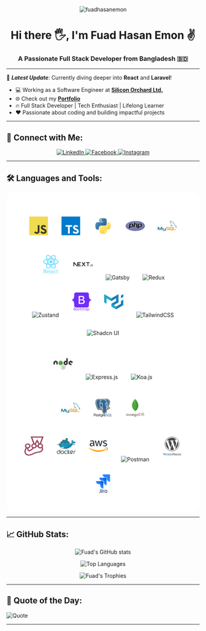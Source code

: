 <p align="center">
  <img src="https://komarev.com/ghpvc/?username=fuadhasanemon&label=Profile%20views&color=0e75b6&style=flat" alt="fuadhasanemon" />
</p>

<h1 align="center">Hi there 🖐️, I'm Fuad Hasan Emon ✌️</h1>
<h3 align="center">A Passionate Full Stack Developer from Bangladesh 🇧🇩</h3>

---

🌟 _**Latest Update**_: Currently diving deeper into **React** and **Laravel**!

- 💻 Working as a Software Engineer at [**Silicon Orchard Ltd.**](https://www.siliconorchard.com/)
- 🌐 Check out my [**Portfolio**](https://fuadhasanemon.vercel.app/)
- 🔥 Full Stack Developer | Tech Enthusiast | Lifelong Learner
- ❤️ Passionate about coding and building impactful projects

---

## 🚀 Connect with Me:
<p align="center">
  <a href="https://linkedin.com/in/fuadhasanemon" target="_blank">
    <img src="https://img.shields.io/badge/LinkedIn-blue?style=for-the-badge&logo=linkedin" alt="LinkedIn" />
  </a>
  <a href="https://fb.com/fuad.h.emon" target="_blank">
    <img src="https://img.shields.io/badge/Facebook-1877F2?style=for-the-badge&logo=facebook&logoColor=white" alt="Facebook" />
  </a>
  <a href="https://instagram.com/emonfuad" target="_blank">
    <img src="https://img.shields.io/badge/Instagram-E4405F?style=for-the-badge&logo=instagram&logoColor=white" alt="Instagram" />
  </a>
</p>

---

## 🛠️ Languages and Tools:

<div align="center" style="background-color: #ffffff; padding: 30px; border-radius: 15px;">

<!-- Programming Languages -->
<br/>
<img src="https://raw.githubusercontent.com/devicons/devicon/master/icons/javascript/javascript-original.svg" alt="JavaScript" width="50" height="50" style="margin: 15px;"/>
<img src="https://raw.githubusercontent.com/devicons/devicon/master/icons/typescript/typescript-original.svg" alt="TypeScript" width="50" height="50" style="margin: 15px;"/>
<img src="https://raw.githubusercontent.com/devicons/devicon/master/icons/python/python-original.svg" alt="Python" width="50" height="50" style="margin: 15px;"/>
<img src="https://raw.githubusercontent.com/devicons/devicon/master/icons/php/php-original.svg" alt="PHP" width="50" height="50" style="margin: 15px;"/>
<img src="https://raw.githubusercontent.com/devicons/devicon/master/icons/mysql/mysql-original-wordmark.svg" alt="SQL" width="50" height="50" style="margin: 15px;"/>
<br/><br/>

<!-- Frontend -->
<img src="https://raw.githubusercontent.com/devicons/devicon/master/icons/react/react-original-wordmark.svg" alt="React" width="50" height="50" style="margin: 15px;"/>
<img src="https://raw.githubusercontent.com/devicons/devicon/master/icons/nextjs/nextjs-original-wordmark.svg" alt="Next.js" width="50" height="50" style="margin: 15px;"/>
<img src="https://avatars.githubusercontent.com/u/12551863?s=200&v=4" alt="Gatsby" width="50" height="50" style="margin: 15px;"/>
<img src="https://redux.js.org/img/redux.svg" alt="Redux" width="50" height="50" style="margin: 15px;"/>
<img src="https://avatars.githubusercontent.com/u/6250754?s=200&v=4" alt="Zustand" width="50" height="50" style="margin: 15px;"/>
<img src="https://raw.githubusercontent.com/devicons/devicon/master/icons/bootstrap/bootstrap-plain-wordmark.svg" alt="Bootstrap" width="50" height="50" style="margin: 15px;"/>
<img src="https://raw.githubusercontent.com/devicons/devicon/master/icons/materialui/materialui-original.svg" alt="MUI" width="50" height="50" style="margin: 15px;"/>
<img src="https://cdnlogo.com/logos/t/34/tailwind-css.svg" alt="TailwindCSS" width="50" height="50" style="margin: 15px;"/>
<img src="https://avatars.githubusercontent.com/u/139895814?s=200&v=4" alt="Shadcn UI" width="50" height="50" style="margin: 15px;"/>
<br/><br/>

<!-- Backend -->
<img src="https://raw.githubusercontent.com/devicons/devicon/master/icons/nodejs/nodejs-original-wordmark.svg" alt="Node.js" width="50" height="50" style="margin: 15px;"/>
<img src="https://avatars.githubusercontent.com/u/3663952?s=200&v=4" alt="Express.js" width="50" height="50" style="margin: 15px;"/>
<img src="https://avatars.githubusercontent.com/u/87700009?s=200&v=4" alt="Koa.js" width="50" height="50" style="margin: 15px;"/>
<br/><br/>

<!-- Databases -->
<img src="https://raw.githubusercontent.com/devicons/devicon/master/icons/mysql/mysql-original-wordmark.svg" alt="MySQL" width="50" height="50" style="margin: 15px;"/>
<img src="https://raw.githubusercontent.com/devicons/devicon/master/icons/postgresql/postgresql-original-wordmark.svg" alt="PostgreSQL" width="50" height="50" style="margin: 15px;"/>
<img src="https://raw.githubusercontent.com/devicons/devicon/master/icons/mongodb/mongodb-original-wordmark.svg" alt="MongoDB" width="50" height="50" style="margin: 15px;"/>
<br/><br/>

<!-- Tools & Platforms -->
<img src="https://raw.githubusercontent.com/devicons/devicon/master/icons/jest/jest-plain.svg" alt="Jest" width="50" height="50" style="margin: 15px;"/>
<img src="https://raw.githubusercontent.com/devicons/devicon/master/icons/docker/docker-original-wordmark.svg" alt="Docker" width="50" height="50" style="margin: 15px;"/>
<img src="https://raw.githubusercontent.com/devicons/devicon/master/icons/amazonwebservices/amazonwebservices-original-wordmark.svg" alt="AWS" width="50" height="50" style="margin: 15px;"/>
<img src="https://www.vectorlogo.zone/logos/getpostman/getpostman-icon.svg" alt="Postman" width="50" height="50" style="margin: 15px;"/>
<img src="https://raw.githubusercontent.com/devicons/devicon/master/icons/wordpress/wordpress-original.svg" alt="WordPress" width="50" height="50" style="margin: 15px;"/>
<img src="https://raw.githubusercontent.com/devicons/devicon/master/icons/jira/jira-original-wordmark.svg" alt="Jira" width="50" height="50" style="margin: 15px;"/>
<br/>

</div>

---

## 📈 GitHub Stats:
<p align="center">
  <img src="https://github-readme-stats.vercel.app/api?username=fuadhasanemon&show_icons=true&theme=tokyonight" alt="Fuad's GitHub stats" />
</p>
<p align="center">
  <img src="https://github-readme-stats.vercel.app/api/top-langs/?username=fuadhasanemon&layout=compact&theme=tokyonight" alt="Top Languages" />
</p>
<p align="center">
  <img src="https://github-profile-trophy.vercel.app/?username=fuadhasanemon&theme=tokyonight" alt="Fuad's Trophies" />
</p>

---

## 🎯 Quote of the Day:
![Quote](https://quotes-github-readme.vercel.app/api?theme=light&lang=en)


---

